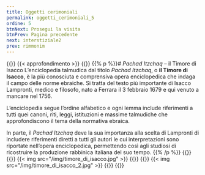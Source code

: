 ```yaml
---
title: Oggetti cerimoniali
permalink: oggetti_cerimoniali_5
ordine: 5
btnNext: Prosegui la visita
btnPrev: Pagina precedente
next: interstiziale2
prev: rimmonim
---
```

{{<row class="approfondimento">}}
{{< approfondimento >}}
{{<column1>}}
{{% p %}}# *Pachad Itzchaq* – il Timore di Isacco
L’enciclopedia talmudica dal titolo *Pachad Itzchaq*, o **il Timore di Isacco**, è la più conosciuta e comprensiva opera enciclopedica che indaga il campo delle
norme ebraiche. Si tratta del testo più importante di Isacco Lampronti, medico e filosofo, nato a Ferrara il 3 febbraio 1679 e qui venuto a mancare nel 1756.

L’enciclopedia segue l’ordine alfabetico e ogni lemma include riferimenti a tutti quei canoni, riti, leggi, istituzioni e massime talmudiche che approfondiscono il
tema della normativa ebraica.

In parte, il *Pachad Itzchaq* deve la sua importanza alla scelta di Lampronti di includere riferimenti diretti a tutti gli autori le cui interpretazioni sono riportate
nell’opera enciclopedica, permettendo così agli studiosi di ricostruire la produzione rabbinica italiana del suo tempo.
{{% /p %}}
{{</column1>}}
{{<column>}}
{{< img src="/img/timore_di_isacco.jpg" >}}
{{</column>}}
{{<column>}}
{{< img src="/img/timore_di_isacco_2.jpg" >}}
{{</column>}}
{{</row>}}